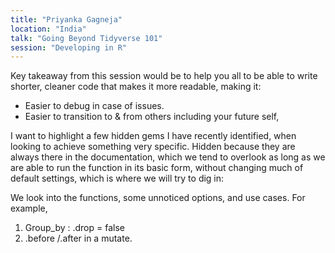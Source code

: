 ```yaml
---
title: "Priyanka Gagneja"
location: "India"
talk: "Going Beyond Tidyverse 101"
session: "Developing in R"
---
```


Key takeaway from this session would be to help you all to be able to write shorter, cleaner code that makes it more readable, making it:
+ Easier to debug in case of issues.
+ Easier to transition to & from others including your future self,

I want to highlight a few hidden gems I have recently identified, when looking to achieve something very specific. Hidden because they are always there in the documentation, which we tend to overlook as long as we are able to run the function in its basic form, without changing much of default settings, which is where we will try to dig in: 

We look into the functions, some unnoticed options, and use cases. For example, 
1. Group_by : .drop = false 
2. .before /.after in a mutate.
